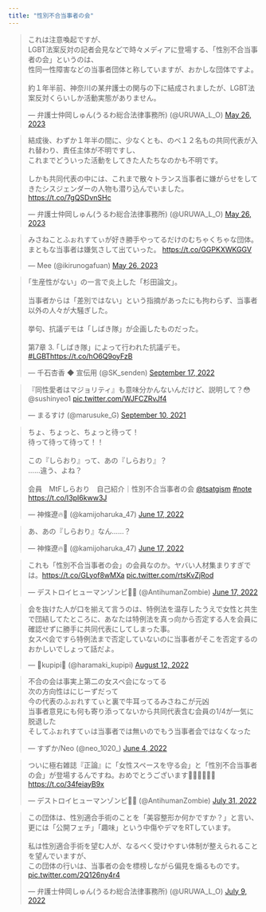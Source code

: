 ```yaml
---
title: "性別不合当事者の会"
---
```


<blockquote class="twitter-tweet"><p lang="ja" dir="ltr">これは注意喚起ですが、<br>LGBT法案反対の記者会見などで時々メディアに登場する、「性別不合当事者の会」というのは、<br>性同一性障害などの当事者団体と称していますが、おかしな団体ですよ。<br><br>約１年半前、神奈川の某弁護士の関与の下に結成されましたが、LGBT法案反対くらいしか活動実態がありません。</p>&mdash; 弁護士仲岡しゅん(うるわ総合法律事務所) (@URUWA_L_O) <a href="https://twitter.com/URUWA_L_O/status/1662101254275993602?ref_src=twsrc%5Etfw">May 26, 2023</a></blockquote> <script async src="https://platform.twitter.com/widgets.js" charset="utf-8"></script> 

<blockquote class="twitter-tweet"><p lang="ja" dir="ltr">結成後、わずか１年半の間に、少なくとも、のべ１２名もの共同代表が入れ替わり、責任主体が不明ですし、<br>これまでどういった活動をしてきた人たちなのかも不明です。<br><br>しかも共同代表の中には、これまで散々トランス当事者に嫌がらせをしてきたシスジェンダーの人物も潜り込んでいました。 <a href="https://t.co/7gQSDvnSHc">https://t.co/7gQSDvnSHc</a></p>&mdash; 弁護士仲岡しゅん(うるわ総合法律事務所) (@URUWA_L_O) <a href="https://twitter.com/URUWA_L_O/status/1662102525083021314?ref_src=twsrc%5Etfw">May 26, 2023</a></blockquote> <script async src="https://platform.twitter.com/widgets.js" charset="utf-8"></script> 

<blockquote class="twitter-tweet"><p lang="ja" dir="ltr">みさねことふぉれすてぃが好き勝手やってるだけのむちゃくちゃな団体。<br>まともな当事者は嫌気さして出ていった。 <a href="https://t.co/GGPKXWKGGV">https://t.co/GGPKXWKGGV</a></p>&mdash; Mee (@ikirunogafuan) <a href="https://twitter.com/ikirunogafuan/status/1662102544250986498?ref_src=twsrc%5Etfw">May 26, 2023</a></blockquote> <script async src="https://platform.twitter.com/widgets.js" charset="utf-8"></script> 

<blockquote class="twitter-tweet"><p lang="ja" dir="ltr">｢生産性がない」の一言で炎上した「杉田論文｣。<br><br>当事者からは「差別ではない」という指摘があったにも拘わらず、当事者以外の人々が大騒ぎした。<br><br>挙句、抗議デモは「しばき隊」が企画したものだった。<br><br>第7章 3. ｢しばき隊」によって行われた抗議デモ。<a href="https://twitter.com/hashtag/LGBT?src=hash&amp;ref_src=twsrc%5Etfw">#LGBT</a><a href="https://t.co/hO6Q9oyFzB">https://t.co/hO6Q9oyFzB</a></p>&mdash; 千石杏香 ◆ 宣伝用 (@SK_senden) <a href="https://twitter.com/SK_senden/status/1571254096077926400?ref_src=twsrc%5Etfw">September 17, 2022</a></blockquote> <script async src="https://platform.twitter.com/widgets.js" charset="utf-8"></script>

<blockquote class="twitter-tweet"><p lang="ja" dir="ltr">『同性愛者はマジョリティ』も意味分かんないんだけど、説明して？😳 @sushinyeo1 <a href="https://t.co/WJFCZRvJf4">pic.twitter.com/WJFCZRvJf4</a></p>&mdash; まるすけ (@marusuke_G) <a href="https://twitter.com/marusuke_G/status/1436129883202088960?ref_src=twsrc%5Etfw">September 10, 2021</a></blockquote> <script async src="https://platform.twitter.com/widgets.js" charset="utf-8"></script>

<blockquote class="twitter-tweet"><p lang="ja" dir="ltr">ちょ、ちょっと、ちょっと待って！<br>待って待って待って！！<br><br>この『しらおり』って、あの『しらおり』？<br>……違う、よね？<br><br>会員　MtFしらおり　自己紹介｜性別不合当事者の会 <a href="https://twitter.com/tsatgism?ref_src=twsrc%5Etfw">@tsatgism</a> <a href="https://twitter.com/hashtag/note?src=hash&amp;ref_src=twsrc%5Etfw">#note</a> <a href="https://t.co/I3pI6kww3J">https://t.co/I3pI6kww3J</a></p>&mdash; 神條遼🔥🌋 (@kamijoharuka_47) <a href="https://twitter.com/kamijoharuka_47/status/1537721780269629440?ref_src=twsrc%5Etfw">June 17, 2022</a></blockquote> <script async src="https://platform.twitter.com/widgets.js" charset="utf-8"></script>

<blockquote class="twitter-tweet"><p lang="ja" dir="ltr">あ、あの『しらおり』なん……？</p>&mdash; 神條遼🔥🌋 (@kamijoharuka_47) <a href="https://twitter.com/kamijoharuka_47/status/1537733468121362432?ref_src=twsrc%5Etfw">June 17, 2022</a></blockquote> <script async src="https://platform.twitter.com/widgets.js" charset="utf-8"></script>

<blockquote class="twitter-tweet"><p lang="ja" dir="ltr">これも「性別不合当事者の会」の会員なのか。ヤバい人材集まりすぎでは。<a href="https://t.co/GLyof8wMXa">https://t.co/GLyof8wMXa</a> <a href="https://t.co/rtsKvZjRod">pic.twitter.com/rtsKvZjRod</a></p>&mdash; デストロイヒューマンゾンビ🏳️‍⚧️ (@AntihumanZombie) <a href="https://twitter.com/AntihumanZombie/status/1537725018536550400?ref_src=twsrc%5Etfw">June 17, 2022</a></blockquote> <script async src="https://platform.twitter.com/widgets.js" charset="utf-8"></script>

<blockquote class="twitter-tweet"><p lang="ja" dir="ltr">会を抜けた人が口を揃えて言うのは、特例法を温存したうえで女性と共生で団結してたところに、あなたは特例法を真っ向から否定する人を会員に確認せずに勝手に共同代表にしてしまった事。<br>女スペ会ですら特例法まで否定していないのに当事者がそこを否定するのおかしいでしょって話だよ。</p>&mdash; 🍓kupipi🍓 (@haramaki_kupipi) <a href="https://twitter.com/haramaki_kupipi/status/1557882510964846592?ref_src=twsrc%5Etfw">August 12, 2022</a></blockquote> <script async src="https://platform.twitter.com/widgets.js" charset="utf-8"></script>

<blockquote class="twitter-tweet"><p lang="ja" dir="ltr">不合の会は事実上第二の女スペ会になってる　<br>次の方向性はにじーずだって<br>今の代表のふぉれすてぃと裏で牛耳ってるみさねこが元凶<br>当事者意見にも何も寄り添ってないから共同代表含む会員の1/4が一気に脱退した<br>そしてふぉれすてぃは当事者では無いのでもう当事者会ではなくなった</p>&mdash; すずか/Neo (@neo_1020_) <a href="https://twitter.com/neo_1020_/status/1533024508805754880?ref_src=twsrc%5Etfw">June 4, 2022</a></blockquote> <script async src="https://platform.twitter.com/widgets.js" charset="utf-8"></script>


<blockquote class="twitter-tweet"><p lang="ja" dir="ltr">ついに極右雑誌『正論』に「女性スペースを守る会」と「性別不合当事者の会」が登場するんですね。おめでとうございます🎊🎊🎊🎉🎉🎉<a href="https://t.co/34feiayB9x">https://t.co/34feiayB9x</a></p>&mdash; デストロイヒューマンゾンビ🏳️‍⚧️ (@AntihumanZombie) <a href="https://twitter.com/AntihumanZombie/status/1553642401209942017?ref_src=twsrc%5Etfw">July 31, 2022</a></blockquote> <script async src="https://platform.twitter.com/widgets.js" charset="utf-8"></script>


<blockquote class="twitter-tweet"><p lang="ja" dir="ltr">この団体は、性別適合手術のことを「美容整形か何かですか？」と言い、更には「公開フェチ」「趣味」という中傷やデマをRTしています。<br><br>私は性別適合手術を望む人が、なるべく受けやすい体制が整えられることを望んでいますが、<br>この団体の行いは、当事者の会を標榜しながら偏見を煽るものです。 <a href="https://t.co/2Q126ny4r4">pic.twitter.com/2Q126ny4r4</a></p>&mdash; 弁護士仲岡しゅん(うるわ総合法律事務所) (@URUWA_L_O) <a href="https://twitter.com/URUWA_L_O/status/1545779865357430784?ref_src=twsrc%5Etfw">July 9, 2022</a></blockquote> <script async src="https://platform.twitter.com/widgets.js" charset="utf-8"></script>
